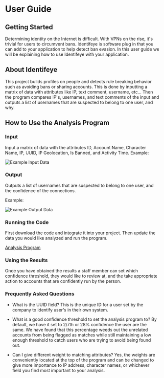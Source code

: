 # User Guide 

## Getting Started 
Determining identity on the Internet is difficult. With VPNs on the rise, it's trivial for users to circumvent bans.
Identifeye is software plug in that you can add to your application to help detect ban evasion. In this user guide we 
will be explaining how to use Identifeye with your application. 

## About Identifeye
This project builds profiles on people and detects rule breaking behavior such as avoiding bans
or sharing accounts. This is done by inputting a matrix of data with attributes like IP, text comment,
username, etc... Then the program compares IP's, usernames, and text comments of the input and outputs 
a list of usernames that are suspected to belong to one user, and why. 

## How to Use the Analysis Program 

### Input 
Input a matrix of data with the attributes ID, Account Name, Character Name, IP, UUID, IP Geolocation, Is Banned, and Activity Time.
Example: 

![Example Input Data](https://github.com/Identifeye/senior-design-assignments/blob/master/input_data.PNG "Example Input Data")



### Output 
Outputs a list of usernames that are suspected to belong to one user, and the confidence of the connections.

Example: 

![Example Output Data](https://github.com/Identifeye/senior-design-assignments/blob/master/Output_anlysis_program.PNG "Example Output Data")


### Running the Code 
First download the code and integrate it into your project. Then update the data you would like analyzed and run the program. 

[Analysis Program](https://github.com/Identifeye/senior-design-assignments/blob/master/anlaysis.py)

### Using the Results 

Once you have obtained the results a staff member can set which confidence threshold, they would like to review at, and the take appropriate action to accounts that are confidently run by the person.

### Frequently Asked Questions 

* What is the UUID field?   This is the unique ID for a user set by the company to identify user's in their own system. 

* What is a good confidence threshold to set the analysis program to? By default, we have it set to 2/7th or 28% confidence the user are the same. We have found that this percentage weeds out the unrelated accounts from being flagged as matches while still maintaining a low enough threshold to catch users who are trying to avoid being found out. 

* Can I give different weight to matching attributes? Yes, the weights are conveniently located at the top of the program and can be changed to give more importance to IP address, character names, or whichever field you find most important to your analysis.


